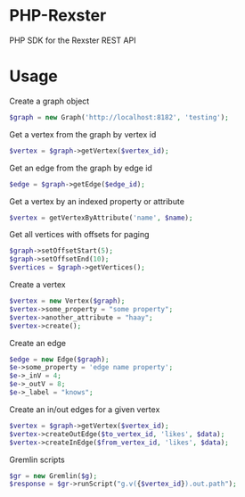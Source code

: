 PHP-Rexster
===========

PHP SDK for the Rexster REST API

Usage
===========

Create a graph object
```php
$graph = new Graph('http://localhost:8182', 'testing');
```

Get a vertex from the graph by vertex id
```php
$vertex = $graph->getVertex($vertex_id);
```

Get an edge from the graph by edge id
```php
$edge = $graph->getEdge($edge_id);
```

Get a vertex by an indexed property or attribute
```php
$vertex = getVertexByAttribute('name', $name);
```

Get all vertices with offsets for paging
```php
$graph->setOffsetStart(5);
$graph->setOffsetEnd(10);
$vertices = $graph->getVertices();
```

Create a vertex
```php
$vertex = new Vertex($graph);
$vertex->some_property = "some property";
$vertex->another_attribute = "haay";
$vertex->create();
```

Create an edge
```php
$edge = new Edge($graph);
$e->some_property = 'edge name property';
$e->_inV = 4;
$e->_outV = 8;
$e->_label = "knows";
```

Create an in/out edges for a given vertex
```php
$vertex = $graph->getVertex($vertex_id);
$vertex->createOutEdge($to_vertex_id, 'likes', $data);
$vertex->createInEdge($from_vertex_id, 'likes', $data);
```

Gremlin scripts
```php
$gr = new Gremlin($g);
$response = $gr->runScript("g.v({$vertex_id}).out.path");
```
